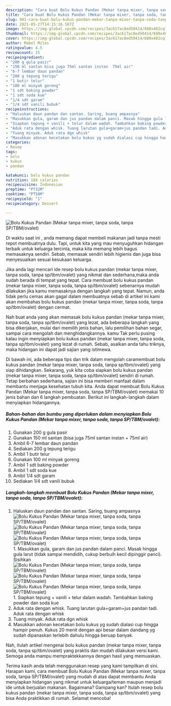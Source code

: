 ```yaml
---
description: "Cara buat Bolu Kukus Pandan (Mekar tanpa mixer, tanpa soda, tanpa SP/TBM/ovalet) yang lezat Untuk Jualan"
title: "Cara buat Bolu Kukus Pandan (Mekar tanpa mixer, tanpa soda, tanpa SP/TBM/ovalet) yang lezat Untuk Jualan"
slug: 981-cara-buat-bolu-kukus-pandan-mekar-tanpa-mixer-tanpa-soda-tanpa-sp-tbm-ovalet-yang-lezat-untuk-jualan
date: 2021-05-27T14:15:16.587Z
image: https://img-global.cpcdn.com/recipes/3ac617ac8ed50414/680x482cq70/bolu-kukus-pandan-mekar-tanpa-mixer-tanpa-soda-tanpa-sptbmovalet-foto-resep-utama.jpg
thumbnail: https://img-global.cpcdn.com/recipes/3ac617ac8ed50414/680x482cq70/bolu-kukus-pandan-mekar-tanpa-mixer-tanpa-soda-tanpa-sptbmovalet-foto-resep-utama.jpg
cover: https://img-global.cpcdn.com/recipes/3ac617ac8ed50414/680x482cq70/bolu-kukus-pandan-mekar-tanpa-mixer-tanpa-soda-tanpa-sptbmovalet-foto-resep-utama.jpg
author: Mabel Miles
ratingvalue: 4.5
reviewcount: 15
recipeingredient:
- "200 g gula pasir"
- "150 ml santan bisa juga 75ml santan instan  75ml air"
- "6-7 lembar daun pandan"
- "200 g tepung terigu"
- "1 butir telur"
- "100 ml minyak goreng"
- "1 sdt baking powder"
- "1 sdt soda kue"
- "1/4 sdt garam"
- "1/4 sdt vanili bubuk"
recipeinstructions:
- "Haluskan daun pandan dan santan. Saring, buang ampasnya"
- "Masukkan gula, garam dan jus pandan dalam panci. Masak hingga gula larut (tidak sampai mendidih, cukup berbuih kecil dipinggir panci). Sisihkan"
- "Siapkan tepung + vanili + telur dalam wadah. Tambahkan baking powder dan soda kue"
- "Aduk rata dengan whisk. Tuang larutan gula+garam+jus pandan tadi. Aduk rata dengan whisk"
- "Tuang minyak. Aduk rata dgn whisk"
- "Masukkan adonan kecetakan bolu kukus yg sudah dialasi cup hingga hampir penuh. Kukus 20 menit dengan api besar dalam dandang yg sudah dipanaskan terlebih dahulu hingga beruap banyak."
categories:
- Resep
tags:
- bolu
- kukus
- pandan

katakunci: bolu kukus pandan 
nutrition: 184 calories
recipecuisine: Indonesian
preptime: "PT32M"
cooktime: "PT58M"
recipeyield: "1"
recipecategory: Dessert

---
```



![Bolu Kukus Pandan (Mekar tanpa mixer, tanpa soda, tanpa SP/TBM/ovalet)](https://img-global.cpcdn.com/recipes/3ac617ac8ed50414/680x482cq70/bolu-kukus-pandan-mekar-tanpa-mixer-tanpa-soda-tanpa-sptbmovalet-foto-resep-utama.jpg)

Di waktu  saat ini , anda memang dapat membeli makanan jadi tanpa mesti repot membuatnya dulu. Tapi, untuk kita yang mau menyuguhkan hidangan terbaik untuk keluarga tercinta, maka kita memang lebih bagus memasaknya sendiri. Sebab, memasak sendiri lebih higienis dan juga bisa menyesuaikan sesuai kesukaan keluarga.

Jika anda lagi mencari ide resep bolu kukus pandan (mekar tanpa mixer, tanpa soda, tanpa sp/tbm/ovalet) yang nikmat dan sederhana,maka anda sudah berada di tempat yang tepat. Cara membuat bolu kukus pandan (mekar tanpa mixer, tanpa soda, tanpa sp/tbm/ovalet)  sebenarnya mudah dilakukan jika kamu memasaknya dengan langkah yang tepat. Namun, anda tidak perlu cemas akan gagal dalam membuatnya 
sebab di artikel ini kami akan membahas bolu kukus pandan (mekar tanpa mixer, tanpa soda, tanpa sp/tbm/ovalet) dengan cermat.  



Nah buat anda yang akan memasak bolu kukus pandan (mekar tanpa mixer, tanpa soda, tanpa sp/tbm/ovalet) yang lezat, ada beberapa langkah yang bisa dikerjakan, mulai dari memilih jenis bahan, lalu pemilihan bahan segar, sampai cara mengolah dan menghidangkannya. kamu Tak perlu pusing kalau ingin menyiapkan bolu kukus pandan (mekar tanpa mixer, tanpa soda, tanpa sp/tbm/ovalet) yang lezat di rumah. Sebab, asalkan anda  tahu triknya, maka hidangan ini dapat jadi sajian yang istimewa.

Di bawah ini, ada beberapa tips dan trik dalam mengolah caramembuat bolu kukus pandan (mekar tanpa mixer, tanpa soda, tanpa sp/tbm/ovalet) yang siap dihidangkan. Sekarang, yuk kita coba siapkan bolu kukus pandan (mekar tanpa mixer, tanpa soda, tanpa sp/tbm/ovalet) sendiri di rumah. Tetap berbahan sederhana, sajian ini bisa memberi manfaat dalam membantu menjaga kesehatan tubuh kita. Anda dapat membuat Bolu Kukus Pandan (Mekar tanpa mixer, tanpa soda, tanpa SP/TBM/ovalet) memakai 10 jenis bahan dan 6 langkah pembuatan. Berikut ini langkah-langkah dalam menyiapkan hidangannya.

<!--inarticleads1-->

##### Bahan-bahan dan bumbu yang diperlukan dalam menyiapkan Bolu Kukus Pandan (Mekar tanpa mixer, tanpa soda, tanpa SP/TBM/ovalet):

1. Gunakan 200 g gula pasir
1. Gunakan 150 ml santan (bisa juga 75ml santan instan + 75ml air)
1. Ambil 6-7 lembar daun pandan
1. Sediakan 200 g tepung terigu
1. Ambil 1 butir telur
1. Gunakan 100 ml minyak goreng
1. Ambil 1 sdt baking powder
1. Ambil 1 sdt soda kue
1. Ambil 1/4 sdt garam
1. Sediakan 1/4 sdt vanili bubuk




<!--inarticleads2-->

##### Langkah-langkah membuat Bolu Kukus Pandan (Mekar tanpa mixer, tanpa soda, tanpa SP/TBM/ovalet):

1. Haluskan daun pandan dan santan. Saring, buang ampasnya
<img src="https://img-global.cpcdn.com/steps/a6992ae9f60c611b/160x128cq70/bolu-kukus-pandan-mekar-tanpa-mixer-tanpa-soda-tanpa-sptbmovalet-langkah-memasak-1-foto.jpg" alt="Bolu Kukus Pandan (Mekar tanpa mixer, tanpa soda, tanpa SP/TBM/ovalet)"><img src="https://img-global.cpcdn.com/steps/393c3cbd6e2e2ecc/160x128cq70/bolu-kukus-pandan-mekar-tanpa-mixer-tanpa-soda-tanpa-sptbmovalet-langkah-memasak-1-foto.jpg" alt="Bolu Kukus Pandan (Mekar tanpa mixer, tanpa soda, tanpa SP/TBM/ovalet)"><img src="https://img-global.cpcdn.com/steps/31ea73a2bd7e8472/160x128cq70/bolu-kukus-pandan-mekar-tanpa-mixer-tanpa-soda-tanpa-sptbmovalet-langkah-memasak-1-foto.jpg" alt="Bolu Kukus Pandan (Mekar tanpa mixer, tanpa soda, tanpa SP/TBM/ovalet)">1. Masukkan gula, garam dan jus pandan dalam panci. Masak hingga gula larut (tidak sampai mendidih, cukup berbuih kecil dipinggir panci). Sisihkan
<img src="https://img-global.cpcdn.com/steps/6e18e1af3ebab19a/160x128cq70/bolu-kukus-pandan-mekar-tanpa-mixer-tanpa-soda-tanpa-sptbmovalet-langkah-memasak-2-foto.jpg" alt="Bolu Kukus Pandan (Mekar tanpa mixer, tanpa soda, tanpa SP/TBM/ovalet)"><img src="https://img-global.cpcdn.com/steps/8c6012e96117a669/160x128cq70/bolu-kukus-pandan-mekar-tanpa-mixer-tanpa-soda-tanpa-sptbmovalet-langkah-memasak-2-foto.jpg" alt="Bolu Kukus Pandan (Mekar tanpa mixer, tanpa soda, tanpa SP/TBM/ovalet)"><img src="https://img-global.cpcdn.com/steps/9e72bc6b48c24e2f/160x128cq70/bolu-kukus-pandan-mekar-tanpa-mixer-tanpa-soda-tanpa-sptbmovalet-langkah-memasak-2-foto.jpg" alt="Bolu Kukus Pandan (Mekar tanpa mixer, tanpa soda, tanpa SP/TBM/ovalet)">1. Siapkan tepung + vanili + telur dalam wadah. Tambahkan baking powder dan soda kue
1. Aduk rata dengan whisk. Tuang larutan gula+garam+jus pandan tadi. Aduk rata dengan whisk
1. Tuang minyak. Aduk rata dgn whisk
1. Masukkan adonan kecetakan bolu kukus yg sudah dialasi cup hingga hampir penuh. Kukus 20 menit dengan api besar dalam dandang yg sudah dipanaskan terlebih dahulu hingga beruap banyak.




Nah, itulah artikel mengenai  bolu kukus pandan (mekar tanpa mixer, tanpa soda, tanpa sp/tbm/ovalet)  yang praktis dan mudah dilakukan versi kami. Semoga anda mampu mempraktekkannya dengan hasil yang memuaskan. 

Terima kasih anda telah menggunakan resep yang kami tampilkan di sini. Harapan kami, cara membuat  Bolu Kukus Pandan (Mekar tanpa mixer, tanpa soda, tanpa SP/TBM/ovalet) yang mudah di atas dapat membantu Anda menyiapkan hidangan yang nikmat untuk keluarga/teman maupun menjadi ide untuk berjualan makanan. Bagaimana? Gampang kan? Itulah resep bolu kukus pandan (mekar tanpa mixer, tanpa soda, tanpa sp/tbm/ovalet) yang bisa Anda praktikkan di rumah. Selamat mencoba!

